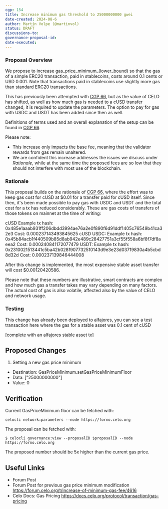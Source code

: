 ```yaml
---
cgp: 154
title: Increase minimum gas threshold to 25000000000 gwei
date-created: 2024-08-6
author: Martín Volpe (@martinvol)
status: DRAFT
discussions-to:
governance-proposal-id:
date-executed:
---
```


### Proposal Overview

We propose to increase gas_price_minimum_(lower_bound) so that the gas of a simple ERC20 transaction, paid in stablecoins, costs around 0.1 cents or USD 0.001. Note that transactions paid in stablecoins use slightly more gas than standard ERC20 transactions.

This has previously been attempted with [CGP 66](https://github.com/celo-org/governance/blob/277ae3cb52e8bbb0e7f74c819b9b09f738f4bbd0/CGPs/cgp-0066.md), but as the value of CELO has shifted, as well as how much gas is needed to a cUSD transfer changed, it is required to update the parameters. The option to pay for gas with USDC and USDT has been added since then as well.

Definitions of terms used and an overall explanation of the setup can be found in [CGP 66](https://github.com/celo-org/governance/blob/277ae3cb52e8bbb0e7f74c819b9b09f738f4bbd0/CGPs/cgp-0066.md).

Please note: 
* This increase only impacts the base fee, meaning that the validator rewards from gas remain unaltered.
* We are confident this increase addresses the issues we discuss under _Rationale_, while at the same time the proposed fees are so low that they should not interfere with most use of the blockchain.

### Rationale

This proposal builds on the rationale of [CGP 66](TBD), where the effort was to keep gas cost for cUSD at  $0.01 for a transfer paid for cUSD itself. Since then, it's been made possible to pay gas with USDC and USDT and the total cost for a tx has reduced considerably. These are gas costs of transfers of those tokens on mainnet at the time of writing:

cUSD
Example tx hash: 0x485e1aaab931ff206dbdd3994ae76a2e0f890f6d91ddf1405c76549b41ca32e3
Cost: 0.000237143493845625 cUSD
USDC:
Example tx hash: 0x45b84acb1f440509b85d8ab942e489c28427751a3cf55f558a6bf8f7df8aeea2
Cost: 0.000240841172077479
USDT:
	Example tx hash: 
0x2310021513441c5ba42b028f907732510143d9e3e23d03719830a4b5cbd8d32d
Cost: 0.000237139846444008


After this change is implemented, the most expensive stable asset transfer will cost $0.00120420586. 

Please note that these numbers are illustrative, smart contracts are complex and how much gas a transfer takes may vary depending on many factors. The actual cost of gas is also volatile, affected also by the value of CELO and network usage.

### Testing

This change has already been deployed to alfajores, you can see a test transaction here where the gas for a stable asset was 0.1 cent of cUSD

[complete with an alfajores stable asset tx]

## Proposed Changes


1. Setting a new gas price minimum
  - Destination: GasPriceMinimum.setGasPriceMinimumFloor
  - Data: ["25000000000"]
  - Value: 0

## Verification

Current GasPriceMinimum floor can be fetched with:

`celocli network:parameters --node https://forno.celo.org`

The proposal can be fetched with:

`$ celocli governance:view --proposalID $proposalID --node https://forno.celo.org`

The proposed number should be 5x higher than the current gas price.

## Useful Links

* Forum Post 
* Forum Post for previous gas price minimum modification https://forum.celo.org/t/increase-of-minimum-gas-fee/4616
* Celo Docs: Gas Pricing https://docs.celo.org/protocol/transaction/gas-pricing
